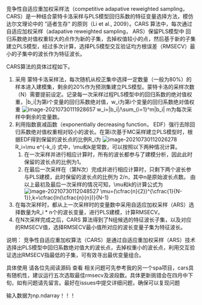 竞争性自适应重加权采样法（competitive adapative reweighted sampling， CARS）是一种结合蒙特卡洛采样与PLS模型回归系数的特征变量选择方法，模仿达尔文理论中的 ”适者生存“ 的原则（Li et al., 2009）。CARS 算法中，每次通过自适应加权采样（adapative reweighted sampling， ARS）保留PLS模型中 回归系数绝对值权重较大的点作为新的子集，去掉权值较小的点，然后基于新的子集建立PLS模型，经过多次计算，选择PLS模型交互验证均方根误差（RMSECV）最小的子集中的波长作为特征波长。

CARS算法的具体过程如下。

1. 采用 蒙特卡洛采样法，每次随机从校正集中选择一定数量（一般为80%）的样本进入建模集，剩余的20%作为预测集建立PLS模型。蒙特卡洛的采样次数（N）需要提前设定。记录每一次采样过程PLS模型中的回归系数的绝对值权重，|b_i|为第i个变量的回归系数绝对值，w_i为第i个变量的回归系数绝对值权重
   ![image-20210730111928657](https://gitee.com/aBugsLife/imgReponsitory/raw/master/img/image-20210730111928657.png)
   w_i=|b_i|/\sum_{i=1}^m|b_i|
    m为每次采样中剩余的变量数。
2. 利用指数衰减函数（exponentially decreasing function， EDF）强行去除回归系数绝对值权重相对较小的波长。在第i次基于MC采样建立PLS模型时，根据EDF得到保留的波长点的比例R_i为
   ![image-20210730112026278](https://gitee.com/aBugsLife/imgReponsitory/raw/master/img/image-20210730112026278.png)
   R_i=\mu e^{-k_i}
   式中，\mu和k是常数，可以按照以下两种情况计算。
   1. 在一次采样并进行相应计算时，所有的波长都参与了建模分析，因此此时保留的波长点的比例为1。
   2. 在最后一次采样在（第N次）完成并进行相应计算时，只剩下两个波长参与PLS建模，此时保留的波长点的比例为 2/n，其中n是原始波长点数。
      由以上最初及最后一次采样的情况可知，\mu和k的计算公式为
      ![image-20210730112048527](https://gitee.com/aBugsLife/imgReponsitory/raw/master/img/image-20210730112048527.png)
      \mu=(\cfrac{n}{2})^{\cfrac{1}{N-1}},k=\cfrac{ln(\cfrac{n}{n})}{N-1}
3. 在每次采样时，都从上一次采样时的变量数中采用自适应加权采样（ARS）选择数量为R_i * n个的波长变量，进行PLS建模，计算RMSECV。
4. 在N次采样完成之后，CARS 算法得到了N组候选的特征波长子集，以及对应的RMSECV值，选择RMSECV最小值所对应的波长变量子集为特征波长。
   

说明： 竞争性自适应重加权算法（CARS）是通过自适应重加权采样（ARS）技术选择出PLS模型中回归系数绝对值大的波长点，去掉权重小的波长点，利用交互验证选出RMSECV指最低的子集，可有效寻出最优变量组合。

具体使用 请各位先阅读源码 查看 相关问题可先参考我的另一个spa项目，cars具有随机性，建议运行五次选取最佳rmsecv及波段数。具体更新挑错会在四月中下旬，如有问题请先留言。最好在issues中提交详细问题，确保可以复现问题

输入数据为np.ndarray！！！
